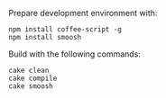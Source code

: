 Prepare development environment with:

    npm install coffee-script -g
    npm install smoosh

Build with the following commands:

    cake clean
    cake compile
    cake smoosh

